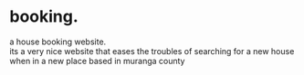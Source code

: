 # booking.
a house booking website.        
      its a very nice website that eases the troubles of searching for a new house when in a new place
      based in muranga county
                   
        
                   
               
               
   
    
     
      
